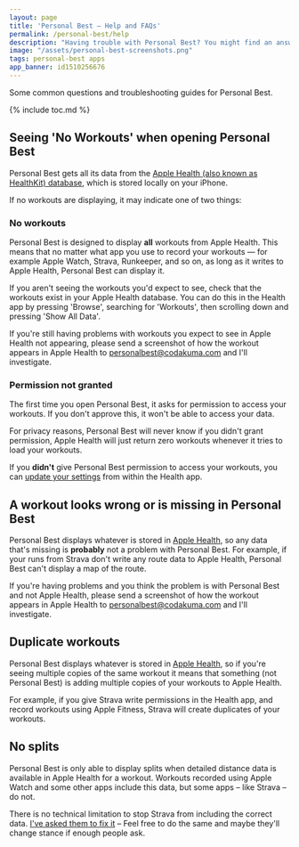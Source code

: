 ```yaml
---
layout: page
title: 'Personal Best — Help and FAQs'
permalink: /personal-best/help
description: "Having trouble with Personal Best? You might find an answer here."
image: "/assets/personal-best-screenshots.png"
tags: personal-best apps
app_banner: id1510256676
---
```


Some common questions and troubleshooting guides for Personal Best.

{% include toc.md %}

## Seeing 'No Workouts' when opening Personal Best

Personal Best gets all its data from the [Apple Health (also known as HealthKit) database](https://support.apple.com/en-us/HT203037), which is stored locally on your iPhone.

If no workouts are displaying, it may indicate one of two things:

### No workouts

Personal Best is designed to display **all** workouts from Apple Health. This means that no matter what app you use to record your workouts — for example Apple Watch, Strava, Runkeeper, and so on, as long as it writes to Apple Health, Personal Best can display it.

If you aren't seeing the workouts you'd expect to see, check that the workouts exist in your Apple Health database. You can do this in the Health app by pressing 'Browse', searching for 'Workouts', then scrolling down and pressing 'Show All Data'.

If you're still having problems with workouts you expect to see in Apple Health not appearing, please send a screenshot of how the workout appears in Apple Health to [personalbest@codakuma.com](mailto:personalbest@codakuma.com) and I'll investigate.

### Permission not granted

The first time you open Personal Best, it asks for permission to access your workouts. If you don't approve this, it won't be able to access your data. 

For privacy reasons, Personal Best will never know if you didn't grant permission, Apple Health will just return zero workouts whenever it tries to load your workouts.

If you **didn't** give Personal Best permission to access your workouts, you can [update your settings](https://support.apple.com/en-us/HT204351) from within the Health app.

## A workout looks wrong or is missing in Personal Best

Personal Best displays whatever is stored in [Apple Health](https://support.apple.com/en-us/HT203037), so any data that's missing is **probably** not a problem with Personal Best. For example, if your runs from Strava don't write any route data to Apple Health, Personal Best can't display a map of the route.

If you're having problems and you think the problem is with Personal Best and not Apple Health, please send a screenshot of how the workout appears in Apple Health to [personalbest@codakuma.com](mailto:personalbest@codakuma.com) and I'll investigate. 

## Duplicate workouts

Personal Best displays whatever is stored in [Apple Health](https://support.apple.com/en-us/HT203037), so if you're seeing multiple copies of the same workout it means that something (not Personal Best) is adding multiple copies of your workouts to Apple Health.

For example, if you give Strava write permissions in the Health app, and record workouts using Apple Fitness, Strava will create duplicates of your workouts.

## No splits

Personal Best is only able to display splits when detailed distance data is available in Apple Health for a workout. Workouts recorded using Apple Watch and some other apps include this data, but some apps – like Strava – do not.

There is no technical limitation to stop Strava from including the correct data. [I've asked them to fix it](https://twitter.com/PersonalBestiOS/status/1364229599048122375) – Feel free to do the same and maybe they'll change stance if enough people ask.